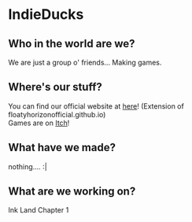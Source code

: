 # IndieDucks

## Who in the world are we?
We are just a group o' friends... Making games.

## Where's our stuff?
You can find our official website at [here](https://floatyhorizonofficial.github.io/indieDucks/ducks)! (Extension of floatyhorizonofficial.github.io)<br>
Games are on [Itch](https://floaty-horizon-official.itch.io/)!

## What have we made?
nothing.... :|

## What are we working on?
Ink Land Chapter 1
